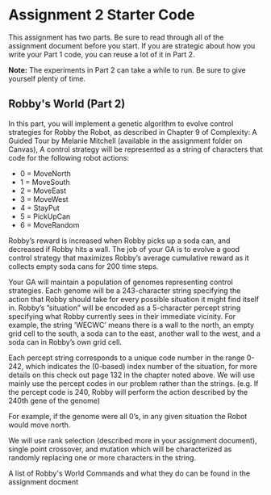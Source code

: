 # Assignment 2 Starter Code

This assignment has two parts. Be sure to read through all of the assignment document before you start. 
If you are strategic about how you write your Part 1 code, you can reuse a lot of it in Part 2.

**Note:** The experiments in Part 2 can take a while to run. Be sure to give yourself plenty of time.


## Robby's World (Part 2)

In this part, you will implement a genetic algorithm to evolve control strategies for Robby the Robot, as described in Chapter 9 of Complexity: A Guided Tour by
Melanie Mitchell (available in the assignment folder on Canvas), A control strategy will be represented as a string
of characters that code for the following robot actions:

- 0 = MoveNorth
- 1 = MoveSouth
- 2 = MoveEast
- 3 = MoveWest
- 4 = StayPut
- 5 = PickUpCan
- 6 = MoveRandom

Robby’s reward is increased when Robby picks up a soda can, and decreased if Robby hits a wall. The job of your
GA is to evolve a good control strategy that maximizes Robby’s average cumulative reward as it collects empty soda
cans for 200 time steps.

Your GA will maintain a population of genomes representing control strategies. Each genome will be a 243-character
string specifying the action that Robby should take for every possible situation it might find itself in. Robby’s
”situation” will be encoded as a 5-character percept string specifying what Robby currently sees in their immediate
vicinity. For example, the string ’WECWC’ means there is a wall to the north, an empty grid cell to the south, a
soda can to the east, another wall to the west, and a soda can in Robby’s own grid cell.

Each percept string corresponds to a unique code number in the range 0-242, which indicates the (0-based) index
number of the situation, for more details on this check out page 132 in the chapter noted above. We will use mainly
use the percept codes in our problem rather than the strings. (e.g. If the percept code is 240, Robby will perform
the action described by the 240th gene of the genome)

For example, if the genome were all 0’s, in any given situation the Robot would move north.

We will use rank selection (described more in your assignment document), single point crossover, and mutation which will be characterized
as randomly replacing one or more characters in the string.

A list of Robby's World Commands and what they do can be found in the assignment docment 